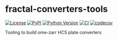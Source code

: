 # fractal-converters-tools

[![License](https://img.shields.io/pypi/l/fractal-converters-tools.svg?color=green)](https://github.com/fractal-analytics-platform/fractal-converters-tools/raw/main/LICENSE)
[![PyPI](https://img.shields.io/pypi/v/fractal-converters-tools.svg?color=green)](https://pypi.org/project/fractal-converters-tools)
[![Python Version](https://img.shields.io/pypi/pyversions/fractal-converters-tools.svg?color=green)](https://python.org)
[![CI](https://github.com/fractal-analytics-platform/fractal-converters-tools/actions/workflows/ci.yml/badge.svg)](https://github.com/fractal-analytics-platform/fractal-converters-tools/actions/workflows/ci.yml)
[![codecov](https://codecov.io/gh/fractal-analytics-platform/fractal-converters-tools/branch/main/graph/badge.svg)](https://codecov.io/gh/fractal-analytics-platform/fractal-converters-tools)


Tooling to build ome-zarr HCS plate converters
